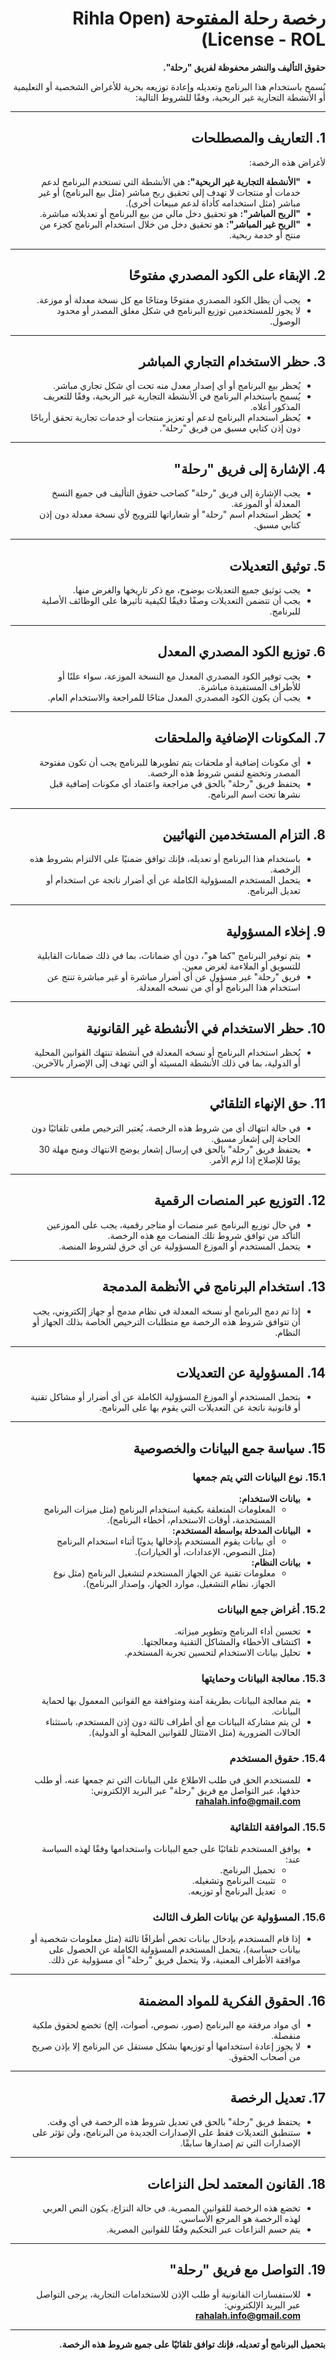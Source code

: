 <div dir="rtl">

# رخصة رحلة المفتوحة (Rihla Open License - ROL)

**حقوق التأليف والنشر محفوظة لفريق "رحلة".**

يُسمح باستخدام هذا البرنامج وتعديله وإعادة توزيعه بحرية للأغراض الشخصية أو التعليمية أو الأنشطة التجارية غير الربحية، وفقًا للشروط التالية:

---

## 1. التعاريف والمصطلحات  
لأغراض هذه الرخصة:  
- **"الأنشطة التجارية غير الربحية":** هي الأنشطة التي تستخدم البرنامج لدعم خدمات أو منتجات لا تهدف إلى تحقيق ربح مباشر (مثل بيع البرنامج) أو غير مباشر (مثل استخدامه كأداة لدعم مبيعات أخرى).  
- **"الربح المباشر":** هو تحقيق دخل مالي من بيع البرنامج أو تعديلاته مباشرة.  
- **"الربح غير المباشر":** هو تحقيق دخل من خلال استخدام البرنامج كجزء من منتج أو خدمة ربحية.  

---

## 2. الإبقاء على الكود المصدري مفتوحًا  
- يجب أن يظل الكود المصدري مفتوحًا ومتاحًا مع كل نسخة معدلة أو موزعة.  
- لا يجوز للمستخدمين توزيع البرنامج في شكل مغلق المصدر أو محدود الوصول.  

---

## 3. حظر الاستخدام التجاري المباشر  
- يُحظر بيع البرنامج أو أي إصدار معدل منه تحت أي شكل تجاري مباشر.  
- يُسمح باستخدام البرنامج في الأنشطة التجارية غير الربحية، وفقًا للتعريف المذكور أعلاه.  
- يُحظر استخدام البرنامج لدعم أو تعزيز منتجات أو خدمات تجارية تحقق أرباحًا دون إذن كتابي مسبق من فريق "رحلة".  

---

## 4. الإشارة إلى فريق "رحلة"  
- يجب الإشارة إلى فريق "رحلة" كصاحب حقوق التأليف في جميع النسخ المعدلة أو الموزعة.  
- يُحظر استخدام اسم "رحلة" أو شعاراتها للترويج لأي نسخة معدلة دون إذن كتابي مسبق.  

---

## 5. توثيق التعديلات  
- يجب توثيق جميع التعديلات بوضوح، مع ذكر تاريخها والغرض منها.  
- يجب أن تتضمن التعديلات وصفًا دقيقًا لكيفية تأثيرها على الوظائف الأصلية للبرنامج.  

---

## 6. توزيع الكود المصدري المعدل  
- يجب توفير الكود المصدري المعدل مع النسخة الموزعة، سواء علنًا أو للأطراف المستفيدة مباشرة.  
- يجب أن يكون الكود المصدري المعدل متاحًا للمراجعة والاستخدام العام.  

---

## 7. المكونات الإضافية والملحقات  
- أي مكونات إضافية أو ملحقات يتم تطويرها للبرنامج يجب أن تكون مفتوحة المصدر وتخضع لنفس شروط هذه الرخصة.  
- يحتفظ فريق "رحلة" بالحق في مراجعة واعتماد أي مكونات إضافية قبل نشرها تحت اسم البرنامج.  

---

## 8. التزام المستخدمين النهائيين  
- باستخدام هذا البرنامج أو تعديله، فإنك توافق ضمنيًا على الالتزام بشروط هذه الرخصة.  
- يتحمل المستخدم المسؤولية الكاملة عن أي أضرار ناتجة عن استخدام أو تعديل البرنامج.  

---

## 9. إخلاء المسؤولية  
- يتم توفير البرنامج "كما هو"، دون أي ضمانات، بما في ذلك ضمانات القابلية للتسويق أو الملاءمة لغرض معين.  
- فريق "رحلة" غير مسؤول عن أي أضرار مباشرة أو غير مباشرة تنتج عن استخدام هذا البرنامج أو أي من نسخه المعدلة.  

---

## 10. حظر الاستخدام في الأنشطة غير القانونية  
- يُحظر استخدام البرنامج أو نسخه المعدلة في أنشطة تنتهك القوانين المحلية أو الدولية، بما في ذلك الأنشطة المسيئة أو التي تهدف إلى الإضرار بالآخرين.  

---

## 11. حق الإنهاء التلقائي  
- في حالة انتهاك أي من شروط هذه الرخصة، يُعتبر الترخيص ملغى تلقائيًا دون الحاجة إلى إشعار مسبق.  
- يحتفظ فريق "رحلة" بالحق في إرسال إشعار يوضح الانتهاك ومنح مهلة 30 يومًا للإصلاح إذا لزم الأمر.  

---

## 12. التوزيع عبر المنصات الرقمية  
- في حال توزيع البرنامج عبر منصات أو متاجر رقمية، يجب على الموزعين التأكد من توافق شروط تلك المنصات مع هذه الرخصة.  
- يتحمل المستخدم أو الموزع المسؤولية عن أي خرق لشروط المنصة.  

---

## 13. استخدام البرنامج في الأنظمة المدمجة  
- إذا تم دمج البرنامج أو نسخه المعدلة في نظام مدمج أو جهاز إلكتروني، يجب أن تتوافق شروط هذه الرخصة مع متطلبات الترخيص الخاصة بذلك الجهاز أو النظام.  

---

## 14. المسؤولية عن التعديلات  
- يتحمل المستخدم أو الموزع المسؤولية الكاملة عن أي أضرار أو مشاكل تقنية أو قانونية ناتجة عن التعديلات التي يقوم بها على البرنامج.  

---

## 15. سياسة جمع البيانات والخصوصية  
### 15.1. نوع البيانات التي يتم جمعها  
- **بيانات الاستخدام:**  
  - المعلومات المتعلقة بكيفية استخدام البرنامج (مثل ميزات البرنامج المستخدمة، أوقات الاستخدام، أخطاء البرنامج).  
- **البيانات المدخلة بواسطة المستخدم:**  
  - أي بيانات يقوم المستخدم بإدخالها يدويًا أثناء استخدام البرنامج (مثل النصوص، الإعدادات، أو الخيارات).  
- **بيانات النظام:**  
  - معلومات تقنية عن الجهاز المستخدم لتشغيل البرنامج (مثل نوع الجهاز، نظام التشغيل، موارد الجهاز، وإصدار البرنامج).  

### 15.2. أغراض جمع البيانات  
- تحسين أداء البرنامج وتطوير ميزاته.  
- اكتشاف الأخطاء والمشاكل التقنية ومعالجتها.  
- تحليل بيانات الاستخدام لتحسين تجربة المستخدم.  

### 15.3. معالجة البيانات وحمايتها  
- يتم معالجة البيانات بطريقة آمنة ومتوافقة مع القوانين المعمول بها لحماية البيانات.  
- لن يتم مشاركة البيانات مع أي أطراف ثالثة دون إذن المستخدم، باستثناء الحالات الضرورية (مثل الامتثال للقوانين المحلية أو الدولية).  

### 15.4. حقوق المستخدم  
- للمستخدم الحق في طلب الاطلاع على البيانات التي تم جمعها عنه، أو طلب حذفها، عبر التواصل مع فريق "رحلة" عبر البريد الإلكتروني:  
  **[rahalah.info@gmail.com](mailto:rahalah.info@gmail.com)**  

### 15.5. الموافقة التلقائية  
- يوافق المستخدم تلقائيًا على جمع البيانات واستخدامها وفقًا لهذه السياسة عند:  
  - تحميل البرنامج.  
  - تثبيت البرنامج وتشغيله.  
  - تعديل البرنامج أو توزيعه.  

### 15.6. المسؤولية عن بيانات الطرف الثالث  
- إذا قام المستخدم بإدخال بيانات تخص أطرافًا ثالثة (مثل معلومات شخصية أو بيانات حساسة)، يتحمل المستخدم المسؤولية الكاملة عن الحصول على موافقة الأطراف المعنية، ولا يتحمل فريق "رحلة" أي مسؤولية عن ذلك.  

---

## 16. الحقوق الفكرية للمواد المضمنة  
- أي مواد مرفقة مع البرنامج (صور، نصوص، أصوات، إلخ) تخضع لحقوق ملكية منفصلة.  
- لا يجوز إعادة استخدامها أو توزيعها بشكل مستقل عن البرنامج إلا بإذن صريح من أصحاب الحقوق.  

---

## 17. تعديل الرخصة  
- يحتفظ فريق "رحلة" بالحق في تعديل شروط هذه الرخصة في أي وقت.  
- ستنطبق التعديلات فقط على الإصدارات الجديدة من البرنامج، ولن تؤثر على الإصدارات التي تم إصدارها سابقًا.  

---

## 18. القانون المعتمد لحل النزاعات  
- تخضع هذه الرخصة للقوانين المصرية. في حالة النزاع، يكون النص العربي لهذه الرخصة هو المرجع الأساسي.  
- يتم حسم النزاعات عبر التحكيم وفقًا للقوانين المصرية.  

---

## 19. التواصل مع فريق "رحلة"  
- للاستفسارات القانونية أو طلب الإذن للاستخدامات التجارية، يرجى التواصل عبر البريد الإلكتروني:  
  **[rahalah.info@gmail.com](mailto:rahalah.info@gmail.com)**  

---

**بتحميل البرنامج أو تعديله، فإنك توافق تلقائيًا على جميع شروط هذه الرخصة.**

</div>